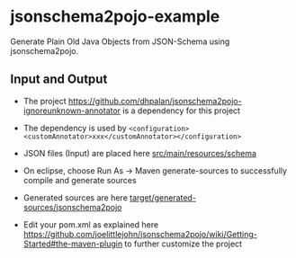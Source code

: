 # jsonschema2pojo-example
Generate Plain Old Java Objects from JSON-Schema using jsonschema2pojo.

## Input and Output
- The project https://github.com/dhpalan/jsonschema2pojo-ignoreunknown-annotator is a dependency for this project
- The dependency is used by `<configuration><customAnnotator>xxx</customAnnotator></configuration>`

- JSON files (Input) are placed here [src/main/resources/schema](src/main/resources/schema)
- On eclipse, choose Run As -> Maven generate-sources to successfully compile and generate sources
- Generated sources are here [target/generated-sources/jsonschema2pojo](target/generated-sources/jsonschema2pojo)

- Edit your pom.xml as explained here https://github.com/joelittlejohn/jsonschema2pojo/wiki/Getting-Started#the-maven-plugin to further customize the project
